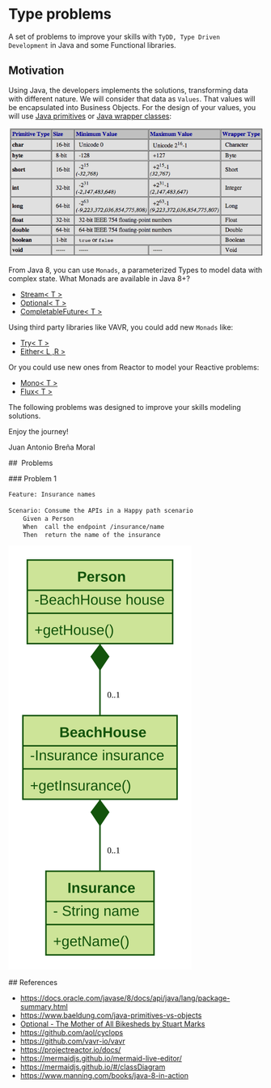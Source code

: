 # Type problems
A set of problems to improve your skills with `TyDD, Type Driven Development` 
in Java and some Functional libraries.

## Motivation

Using Java, the developers implements the solutions, transforming data 
with different nature. We will consider that data as `Values`. That values will be encapsulated into Business Objects. For the design of your 
values, you will use [Java primitives](https://docs.oracle.com/javase/tutorial/java/nutsandbolts/datatypes.html)
or [Java wrapper classes](https://en.wikipedia.org/wiki/Primitive_wrapper_class):

![](docs/images/javaTypes.png) 

From Java 8, you can use `Monads`, a parameterized Types to model data with
complex state. What Monads are available in Java 8+?

- [Stream< T >](https://docs.oracle.com/javase/8/docs/api/java/util/stream/Stream.html)
- [Optional< T >](https://docs.oracle.com/javase/8/docs/api/java/util/Optional.html)
- [CompletableFuture< T >](https://docs.oracle.com/javase/8/docs/api/java/util/concurrent/CompletableFuture.html)

Using third party libraries like VAVR, you could add new `Monads` like:

- [Try< T >](https://static.javadoc.io/io.vavr/vavr/0.9.2/io/vavr/control/Try.html)
- [Either< L ,R >](https://static.javadoc.io/io.vavr/vavr/0.9.2/io/vavr/control/Either.html)

Or you could use new ones from Reactor to model your Reactive problems:

- [Mono< T >](https://projectreactor.io/docs/core/release/api/reactor/core/publisher/Mono.html)
- [Flux< T >](https://projectreactor.io/docs/core/release/api/reactor/core/publisher/Flux.html)

The following problems was designed to improve your skills modeling solutions.

Enjoy the journey!

Juan Antonio Breña Moral


##  Problems

### Problem 1

``` gherkin 
Feature: Insurance names

Scenario: Consume the APIs in a Happy path scenario
    Given a Person
    When  call the endpoint /insurance/name
    Then  return the name of the insurance
``` 

![](./docs/class-diagram-type-problem1.svg)

## References

- https://docs.oracle.com/javase/8/docs/api/java/lang/package-summary.html
- https://www.baeldung.com/java-primitives-vs-objects
- [Optional - The Mother of All Bikesheds by Stuart Marks](https://www.youtube.com/watch?v=Ej0sss6cq14)
- https://github.com/aol/cyclops
- https://github.com/vavr-io/vavr
- https://projectreactor.io/docs/
- https://mermaidjs.github.io/mermaid-live-editor/
- https://mermaidjs.github.io/#/classDiagram
- https://www.manning.com/books/java-8-in-action